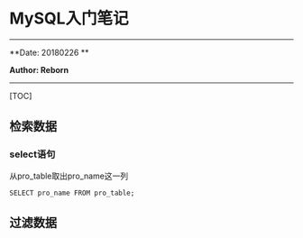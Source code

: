 # MySQL入门笔记

---------------------------------------------------------------

**Date: 20180226 **

**Author: Reborn**

---------------------------------

[TOC]

## 检索数据

### select语句

从pro_table取出pro_name这一列

```mysql
SELECT pro_name FROM pro_table;
```



## 过滤数据





























